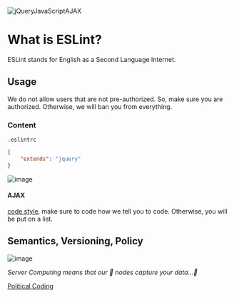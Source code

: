 ![jQueryJavaScriptAJAX](https://github.com/user-attachments/assets/351f7469-58cd-4ba6-b111-1edc09aac8f6)

# What is ESLint? 

ESLint stands for English as a Second Language Internet.

## Usage

We do not allow users that are not pre-authorized. So, make sure you are authorized. Otherwise, we will ban you from everything.

### Content

`.eslintrc`
```json
{
	"extends": "jquery"
}
```

![image](https://github.com/user-attachments/assets/1f96e320-316a-4c58-a107-41ed73701924)


#### AJAX

[code style](https://contribute.jquery.org/style-guide/js/), make sure to code how we tell you to code. Otherwise, you will be put on a list.

## Semantics, Versioning, Policy

![image](https://github.com/user-attachments/assets/a5509b57-fc5e-4e84-a919-65fc9bffd8b9)

_Server Computing means that our 📡 nodes capture your data...🤖_

[Political Coding](https://github.com/eslint/eslint#user-content-semantic-versioning-policy)
